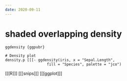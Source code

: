 ```yaml
---
date: 2020-09-11
---
```


# shaded overlapping density

	ggdensity {ggpubr}

	# Density plot
	density.p [[[- ggdensity(iris, x = "Sepal.Length",
                       fill = "Species", palette = "jco")

[[[R]]]
[[[snips]]]
[[[ggplot]]]
